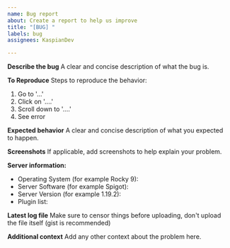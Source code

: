 ```yaml
---
name: Bug report
about: Create a report to help us improve
title: "[BUG] "
labels: bug
assignees: KaspianDev

---
```


**Describe the bug**
A clear and concise description of what the bug is.

**To Reproduce**
Steps to reproduce the behavior:
1. Go to '...'
2. Click on '....'
3. Scroll down to '....'
4. See error

**Expected behavior**
A clear and concise description of what you expected to happen.

**Screenshots**
If applicable, add screenshots to help explain your problem.

**Server information:**
 - Operating System (for example Rocky 9):
 - Server Software (for example Spigot):
 - Server Version (for example 1.19.2):
 - Plugin list:

**Latest log file**
Make sure to censor things before uploading, don't upload the file itself (gist is recommended)

**Additional context**
Add any other context about the problem here.
